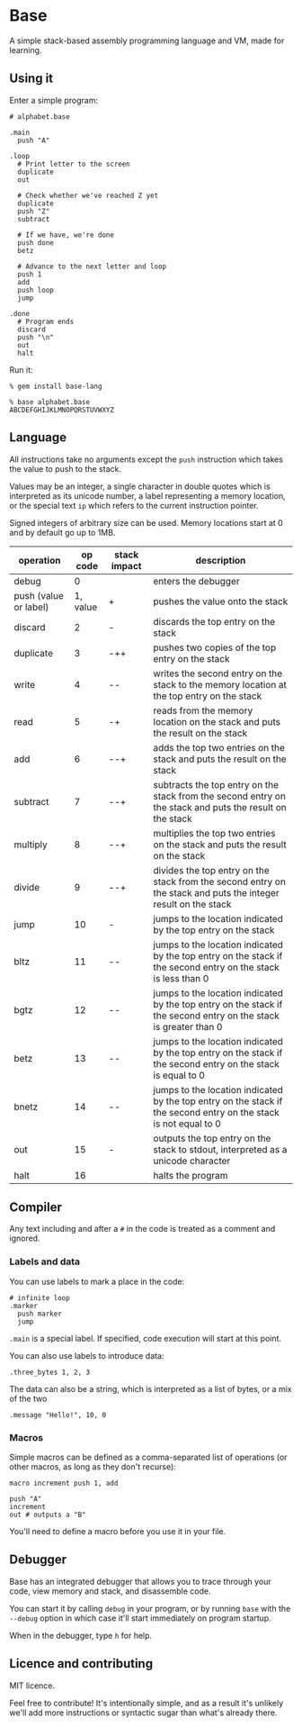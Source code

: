 # Base

A simple stack-based assembly programming language and VM, made for learning.

## Using it

Enter a simple program:

    # alphabet.base

    .main
      push "A"

    .loop
      # Print letter to the screen
      duplicate
      out

      # Check whether we've reached Z yet
      duplicate
      push "Z"
      subtract

      # If we have, we're done
      push done
      betz

      # Advance to the next letter and loop
      push 1
      add
      push loop
      jump

    .done
      # Program ends
      discard
      push "\n"
      out
      halt

Run it:

    % gem install base-lang

    % base alphabet.base
    ABCDEFGHIJKLMNOPQRSTUVWXYZ

## Language

All instructions take no arguments except the `push` instruction which takes the value to push to the stack.

Values may be an integer, a single character in double quotes which is interpreted as its unicode number, a label representing a memory location, or the special text `ip` which refers to the current instruction pointer.

Signed integers of arbitrary size can be used.  Memory locations start at 0 and by default go up to 1MB.

operation | op code | stack impact | description
-|-|-|-
debug | 0 | | enters the debugger
push (value or label) | 1, value | + | pushes the value onto the stack
discard | 2 | - | discards the top entry on the stack
duplicate | 3 | -++ | pushes two copies of the top entry on the stack
write | 4 | -- | writes the second entry on the stack to the memory location at the top entry on the stack
read | 5 | -+ | reads from the memory location on the stack and puts the result on the stack
add | 6 | --+ | adds the top two entries on the stack and puts the result on the stack
subtract | 7 | --+ | subtracts the top entry on the stack from the second entry on the stack and puts the result on the stack
multiply | 8 | --+ | multiplies the top two entries on the stack and puts the result on the stack
divide | 9 | --+ | divides the top entry on the stack from the second entry on the stack and puts the integer result on the stack
jump | 10 | - | jumps to the location indicated by the top entry on the stack
bltz | 11 | -- | jumps to the location indicated by the top entry on the stack if the second entry on the stack is less than 0
bgtz | 12 | -- | jumps to the location indicated by the top entry on the stack if the second entry on the stack is greater than 0
betz | 13 | -- | jumps to the location indicated by the top entry on the stack if the second entry on the stack is equal to 0
bnetz | 14 | -- | jumps to the location indicated by the top entry on the stack if the second entry on the stack is not equal to 0
out | 15 | - | outputs the top entry on the stack to stdout, interpreted as a unicode character
halt | 16 | | halts the program

## Compiler

Any text including and after a `#` in the code is treated as a comment and ignored.

### Labels and data

You can use labels to mark a place in the code:

    # infinite loop
    .marker
      push marker
      jump

`.main` is a special label. If specified, code execution will start at this point.

You can also use labels to introduce data:

    .three_bytes 1, 2, 3

The data can also be a string, which is interpreted as a list of bytes, or a mix of the two

    .message "Hello!", 10, 0

### Macros

Simple macros can be defined as a comma-separated list of operations (or other macros, as long as they don't recurse):

    macro increment push 1, add
 
    push "A"
    increment
    out # outputs a "B"

You'll need to define a macro before you use it in your file.

## Debugger

Base has an integrated debugger that allows you to trace through your code, view memory and stack, and disassemble code.

You can start it by calling `debug` in your program, or by running `base` with the `--debug` option in which case
it'll start immediately on program startup.

When in the debugger, type `h` for help.

## Licence and contributing

MIT licence.

Feel free to contribute!  It's intentionally simple, and as a result it's unlikely we'll add more instructions or syntactic
sugar than what's already there.
